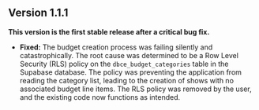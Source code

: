 ## Version 1.1.1

**This version is the first stable release after a critical bug fix.**

*   **Fixed:** The budget creation process was failing silently and catastrophically. The root cause was determined to be a Row Level Security (RLS) policy on the `dbce_budget_categories` table in the Supabase database. The policy was preventing the application from reading the category list, leading to the creation of shows with no associated budget line items. The RLS policy was removed by the user, and the existing code now functions as intended.
